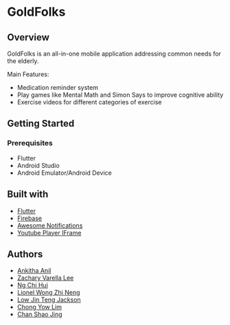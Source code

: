 # GoldFolks

## Overview

GoldFolks is an all-in-one mobile application addressing common needs for the elderly. 

Main Features:
- Medication reminder system
- Play games like Mental Math and Simon Says to improve cognitive ability
- Exercise videos for different categories of exercise

## Getting Started

### Prerequisites

- Flutter
- Android Studio
- Android Emulator/Android Device

## Built with

- [Flutter](https://flutter.dev/)
- [Firebase](https://firebase.google.com/)
- [Awesome Notifications](https://pub.dev/packages/awesome_notifications)
- [Youtube Player IFrame](https://pub.dev/packages/youtube_player_iframe)

## Authors
- [Ankitha Anil](https://github.com/ankitha-anil)
- [Zachary Varella Lee](https://github.com/zvarellalee)
- [Ng Chi Hui](https://github.com/Chihui8199)
- [Lionel Wong Zhi Neng](https://github.com/lwong020)
- [Low Jin Teng Jackson](https://github.com/jlow072)
- [Chong Yow Lim](https://github.com/ychong032)
- [Chan Shao Jing](https://github.com/shaojingle)
